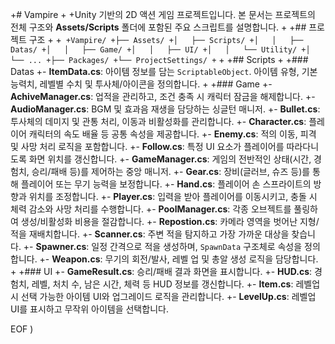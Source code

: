 +# Vampire
+
+Unity 기반의 2D 액션 게임 프로젝트입니다. 본 문서는 프로젝트의 전체 구조와 **Assets/Scripts** 폴더에 포함된 주요 스크립트를 설명합니다.
+
+## 프로젝트 구조
+
+```
+Vampire/
+├── Assets/
+│   ├── Scripts/
+│   │   ├── Datas/
+│   │   ├── Game/
+│   │   ├── UI/
+│   │   └── Utility/
+│   └── ...
+├── Packages/
+└── ProjectSettings/
+```
+
+## Scripts
+
+### Datas
+- **ItemData.cs**: 아이템 정보를 담는 `ScriptableObject`. 아이템 유형, 기본 능력치, 레벨별 수치 및 투사체/아이콘을 정의합니다.
+
+### Game
+- **AchiveManager.cs**: 업적을 관리하고, 조건 충족 시 캐릭터 잠금을 해제합니다.
+- **AudioManager.cs**: BGM 및 효과음 재생을 담당하는 싱글턴 매니저.
+- **Bullet.cs**: 투사체의 데미지 및 관통 처리, 이동과 비활성화를 관리합니다.
+- **Character.cs**: 플레이어 캐릭터의 속도 배율 등 공통 속성을 제공합니다.
+- **Enemy.cs**: 적의 이동, 피격 및 사망 처리 로직을 포함합니다.
+- **Follow.cs**: 특정 UI 요소가 플레이어를 따라다니도록 화면 위치를 갱신합니다.
+- **GameManager.cs**: 게임의 전반적인 상태(시간, 경험치, 승리/패배 등)를 제어하는 중앙 매니저.
+- **Gear.cs**: 장비(글러브, 슈즈 등)를 통해 플레이어 또는 무기 능력을 보정합니다.
+- **Hand.cs**: 플레이어 손 스프라이트의 방향과 위치를 조정합니다.
+- **Player.cs**: 입력을 받아 플레이어를 이동시키고, 충돌 시 체력 감소와 사망 처리를 수행합니다.
+- **PoolManager.cs**: 각종 오브젝트를 풀링하여 생성/비활성화 비용을 절감합니다.
+- **Repostion.cs**: 카메라 영역을 벗어난 지형/적을 재배치합니다.
+- **Scanner.cs**: 주변 적을 탐지하고 가장 가까운 대상을 찾습니다.
+- **Spawner.cs**: 일정 간격으로 적을 생성하며, `SpawnData` 구조체로 속성을 정의합니다.
+- **Weapon.cs**: 무기의 회전/발사, 레벨 업 및 총알 생성 로직을 담당합니다.
+
+### UI
+- **GameResult.cs**: 승리/패배 결과 화면을 표시합니다.
+- **HUD.cs**: 경험치, 레벨, 처치 수, 남은 시간, 체력 등 HUD 정보를 갱신합니다.
+- **Item.cs**: 레벨업 시 선택 가능한 아이템 UI와 업그레이드 로직을 관리합니다.
+- **LevelUp.cs**: 레벨업 UI를 표시하고 무작위 아이템을 선택합니다.
 
EOF
)
